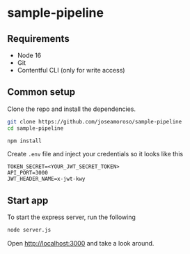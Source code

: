 # sample-pipeline


## Requirements

* Node 16
* Git
* Contentful CLI (only for write access)

## Common setup

Clone the repo and install the dependencies.

```sh
git clone https://github.com/joseamoroso/sample-pipeline
cd sample-pipeline
```

```bash
npm install
```

Create `.env` file and inject your credentials so it looks like this

``` text
TOKEN_SECRET=<YOUR_JWT_SECRET_TOKEN>
API_PORT=3000
JWT_HEADER_NAME=x-jwt-kwy
```

## Start app

To start the express server, run the following

```bash
node server.js
```

Open [http://localhost:3000](http://localhost:3000) and take a look around.
